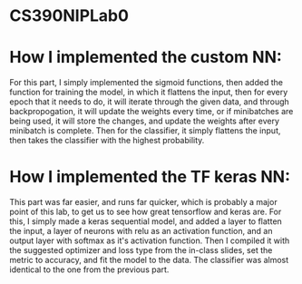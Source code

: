 # CS390NIPLab0

# How I implemented the custom NN:
For this part, I simply implemented the sigmoid functions, then added the function for training the model, in which it flattens the input, then for every epoch that it needs to do, it will iterate through the given data, and through backpropogation, it will update the weights every time, or if minibatches are being used, it will store the changes, and update the weights after every minibatch is complete. Then for the classifier, it simply flattens the input, then takes the classifier with the highest probability.

# How I implemented the TF keras NN:
This part was far easier, and runs far quicker, which is probably a major point of this lab, to get us to see how great tensorflow and keras are. For this, I simply made a keras sequential model, and added a layer to flatten the input, a layer of neurons with relu as an activation function, and an output layer with softmax as it's activation function. Then I compiled it with the suggested optimizer and loss type from the in-class slides, set the metric to accuracy, and fit the model to the data. The classifier was almost identical to the one from the previous part.
